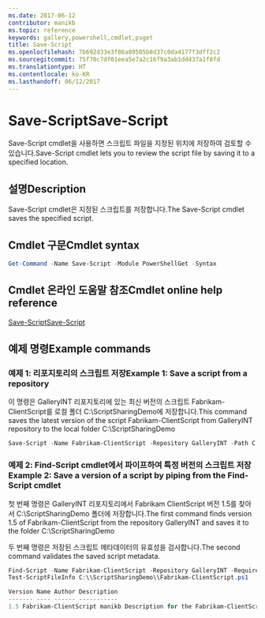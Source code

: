 ```yaml
---
ms.date: 2017-06-12
contributor: manikb
ms.topic: reference
keywords: gallery,powershell,cmdlet,psget
title: Save-Script
ms.openlocfilehash: 7b692d33e3f86a89505b8d37c0da4177f3dff2c2
ms.sourcegitcommit: 75f70c7df01eea5e7a2c16f9a3ab1dd437a1f8fd
ms.translationtype: HT
ms.contentlocale: ko-KR
ms.lasthandoff: 06/12/2017
---
```

# <a name="save-script"></a><span data-ttu-id="4dfc5-103">Save-Script</span><span class="sxs-lookup"><span data-stu-id="4dfc5-103">Save-Script</span></span>

<span data-ttu-id="4dfc5-104">Save-Script cmdlet을 사용하면 스크립트 파일을 지정된 위치에 저장하여 검토할 수 있습니다.</span><span class="sxs-lookup"><span data-stu-id="4dfc5-104">Save-Script cmdlet lets you to review the script file by saving it to a specified location.</span></span>

## <a name="description"></a><span data-ttu-id="4dfc5-105">설명</span><span class="sxs-lookup"><span data-stu-id="4dfc5-105">Description</span></span>

<span data-ttu-id="4dfc5-106">Save-Script cmdlet은 지정된 스크립트를 저장합니다.</span><span class="sxs-lookup"><span data-stu-id="4dfc5-106">The Save-Script cmdlet saves the specified script.</span></span>

## <a name="cmdlet-syntax"></a><span data-ttu-id="4dfc5-107">Cmdlet 구문</span><span class="sxs-lookup"><span data-stu-id="4dfc5-107">Cmdlet syntax</span></span>

```powershell
Get-Command -Name Save-Script -Module PowerShellGet -Syntax
```
## <a name="cmdlet-online-help-reference"></a><span data-ttu-id="4dfc5-108">Cmdlet 온라인 도움말 참조</span><span class="sxs-lookup"><span data-stu-id="4dfc5-108">Cmdlet online help reference</span></span>

[<span data-ttu-id="4dfc5-109">Save-Script</span><span class="sxs-lookup"><span data-stu-id="4dfc5-109">Save-Script</span></span>](http://go.microsoft.com/fwlink/?LinkId=619786)

## <a name="example-commands"></a><span data-ttu-id="4dfc5-110">예제 명령</span><span class="sxs-lookup"><span data-stu-id="4dfc5-110">Example commands</span></span>

### <a name="example-1-save-a-script-from-a-repository"></a><span data-ttu-id="4dfc5-111">예제 1: 리포지토리의 스크립트 저장</span><span class="sxs-lookup"><span data-stu-id="4dfc5-111">Example 1: Save a script from a repository</span></span>
<span data-ttu-id="4dfc5-112">이 명령은 GalleryINT 리포지토리에 있는 최신 버전의 스크립트 Fabrikam-ClientScript를 로컬 폴더 C:\ScriptSharingDemo에 저장합니다.</span><span class="sxs-lookup"><span data-stu-id="4dfc5-112">This command saves the latest version of the script Fabrikam-ClientScript from GalleryINT repository to the local folder C:\ScriptSharingDemo</span></span>

```powershell
Save-Script -Name Fabrikam-ClientScript -Repository GalleryINT -Path C:\ScriptSharingDemo
```

### <a name="example-2-save-a-version-of-a-script-by-piping-from-the-find-script-cmdlet"></a><span data-ttu-id="4dfc5-113">예제 2: Find-Script cmdlet에서 파이프하여 특정 버전의 스크립트 저장</span><span class="sxs-lookup"><span data-stu-id="4dfc5-113">Example 2: Save a version of a script by piping from the Find-Script cmdlet</span></span>

<span data-ttu-id="4dfc5-114">첫 번째 명령은 GalleryINT 리포지토리에서 Fabrikam ClientScript 버전 1.5를 찾아서 C:\ScriptSharingDemo 폴더에 저장합니다.</span><span class="sxs-lookup"><span data-stu-id="4dfc5-114">The first command finds version 1.5 of Fabrikam-ClientScript from the repository GalleryINT and saves it to the folder C:\ScriptSharingDemo</span></span>

<span data-ttu-id="4dfc5-115">두 번째 명령은 저장된 스크립트 메타데이터의 유효성을 검사합니다.</span><span class="sxs-lookup"><span data-stu-id="4dfc5-115">The second command validates the saved script metadata.</span></span>

```powershell
Find-Script -Name Fabrikam-ClientScript -Repository GalleryINT -RequiredVersion 1.5 | Save-Script -Path C:\\ScriptSharingDemo
Test-ScriptFileInfo C:\\ScriptSharingDemo\\Fabrikam-ClientScript.ps1

Version Name Author Description
------- ---- ------ -----------
1.5 Fabrikam-ClientScript manikb Description for the Fabrikam-ClientScript script
```

